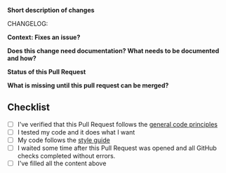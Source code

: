 <!-- Thank you for working on Jamulus and opening a Pull Request! Please fill the following to make the review process straight forward -->

**Short description of changes**
<!-- Explain what your PR does -->

CHANGELOG: <!-- Insert a short, end-user understandable sentence in past tense right here, e.g.: Client: Fixed crash when clicking the connect button too fast -->

**Context: Fixes an issue?**
<!-- If this fixes an issue, please write Fixes: <issue number here>; if not, please give your PR a context. -->

**Does this change need documentation? What needs to be documented and how?**
<!-- Most new features should be documented on the website: https://github.com/jamulussoftware/jamuluswebsite/ If you have a proposal what to document, feel free to open a draft PR on the website repo -->

**Status of this Pull Request**
<!-- This might be edited by maintainers. -->
<!-- Proof of concept (not to be merged soon); Working implementation; ... -->

**What is missing until this pull request can be merged?**
<!-- Does it still need more testing; ... -->

## Checklist
<!-- Please tick the check boxes when done by replacing the space by an x, e.g. [x]. -->
- [ ] I've verified that this Pull Request follows the [general code principles](https://github.com/jamulussoftware/jamulus/blob/master/CONTRIBUTING.md#jamulus-projectsource-code-general-principles)
- [ ] I tested my code and it does what I want
- [ ] My code follows the [style guide](https://github.com/jamulussoftware/jamulus/blob/master/CONTRIBUTING.md#source-code-consistency) <!-- You can also check if your code passes clang-format -->
- [ ] I waited some time after this Pull Request was opened and all GitHub checks completed without errors. <!-- GitHub doesn't run these checks for new contributors automatically. -->
- [ ] I've filled all the content above
